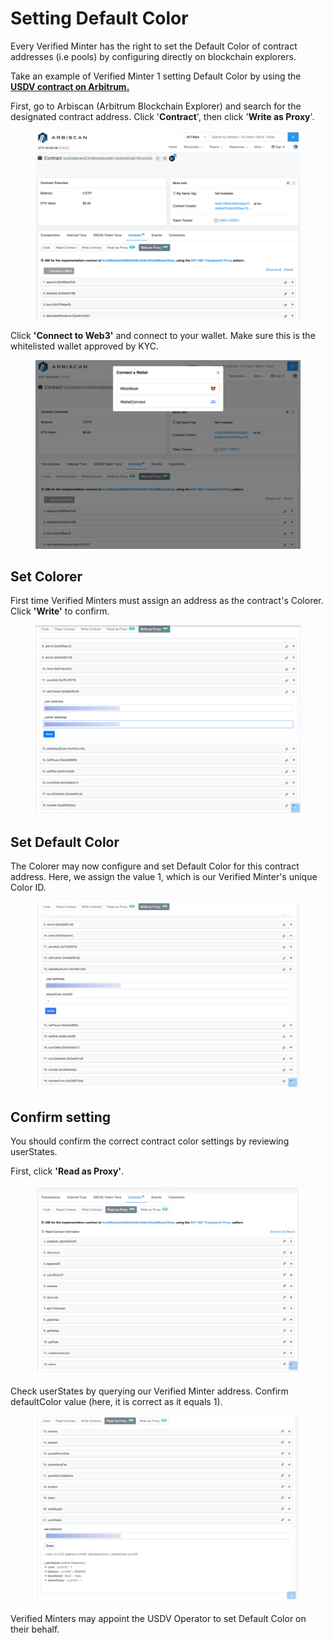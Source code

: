# Setting Default Color

Every Verified Minter has the right to set the Default Color of contract addresses (i.e pools) by configuring directly on blockchain explorers.

Take an example of Verified Minter 1 setting Default Color by using the [**USDV contract on Arbitrum.**](https://arbiscan.io/address/0x323665443cef804a3b5206103304bd4872ea4253)&#x20;

First, go to Arbiscan (Arbitrum Blockchain Explorer) and search for the designated contract address. Click '**Contract**', then click '**Write as Proxy**'.

<figure><img src="../.gitbook/assets/image (19).png" alt=""><figcaption></figcaption></figure>

Click **'Connect to Web3'** and connect to your wallet. Make sure this is the whitelisted wallet approved by KYC.

<figure><img src="../.gitbook/assets/image (20).png" alt=""><figcaption></figcaption></figure>

## Set Colorer

First time Verified Minters must assign an address as the contract's Colorer. Click **'Write'** to confirm.

<figure><img src="../.gitbook/assets/image (29).png" alt=""><figcaption></figcaption></figure>

## Set Default Color

The Colorer may now configure and set Default Color for this contract address. Here, we assign the value 1, which is our Verified Minter's unique Color ID.

<figure><img src="../.gitbook/assets/image (26).png" alt=""><figcaption></figcaption></figure>

## Confirm setting

You should confirm the correct contract color settings by reviewing userStates.&#x20;

First, click **'Read as Proxy'**.

<figure><img src="../.gitbook/assets/image (27).png" alt=""><figcaption></figcaption></figure>

Check userStates by querying our Verified Minter address. Confirm defaultColor value (here, it is correct as it equals 1).

<figure><img src="../.gitbook/assets/image (28).png" alt=""><figcaption></figcaption></figure>

Verified Minters may appoint the USDV Operator to set Default Color on their behalf.
